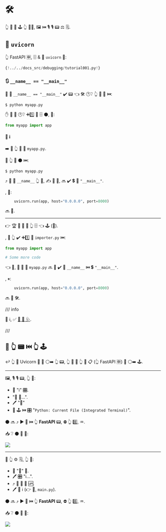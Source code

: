 # 🛠️

👆 💪 🔗 🕹 👆 👨‍🎨, 🖼 ⏮️ 🎙 🎙 📟 ⚖️ 🗒.

## 🤙 `uvicorn`

👆 FastAPI 🈸, 🗄 &amp; 🏃 `uvicorn` 🔗:

```Python hl_lines="1  15"
{!../../docs_src/debugging/tutorial001.py!}
```

### 🔃 `__name__ == "__main__"`

👑 🎯 `__name__ == "__main__"` ✔️ 📟 👈 🛠️ 🕐❔ 👆 📁 🤙 ⏮️:

<div class="termy">

```console
$ python myapp.py
```

</div>

✋️ 🚫 🤙 🕐❔ ➕1️⃣ 📁 🗄 ⚫️, 💖:

```Python
from myapp import app
```

#### 🌅 ℹ

➡️ 💬 👆 📁 🌟 `myapp.py`.

🚥 👆 🏃 ⚫️ ⏮️:

<div class="termy">

```console
$ python myapp.py
```

</div>

⤴️ 🔗 🔢 `__name__` 👆 📁, ✍ 🔁 🐍, 🔜 ✔️ 💲 🎻 `"__main__"`.

, 📄:

```Python
    uvicorn.run(app, host="0.0.0.0", port=8000)
```

🔜 🏃.

---

👉 🏆 🚫 🔨 🚥 👆 🗄 👈 🕹 (📁).

, 🚥 👆 ✔️ ➕1️⃣ 📁 `importer.py` ⏮️:

```Python
from myapp import app

# Some more code
```

👈 💼, 🏧 🔢 🔘 `myapp.py` 🔜 🚫 ✔️ 🔢 `__name__` ⏮️ 💲 `"__main__"`.

, ⏸:

```Python
    uvicorn.run(app, host="0.0.0.0", port=8000)
```

🔜 🚫 🛠️.

/// info

🌅 ℹ, ✅ <a href="https://docs.python.org/3/library/__main__.html" class="external-link" target="_blank">🛂 🐍 🩺</a>.

///

## 🏃 👆 📟 ⏮️ 👆 🕹

↩️ 👆 🏃 Uvicorn 💽 🔗 ⚪️➡️ 👆 📟, 👆 💪 🤙 👆 🐍 📋 (👆 FastAPI 🈸) 🔗 ⚪️➡️ 🕹.

---

🖼, 🎙 🎙 📟, 👆 💪:

* 🚶 "ℹ" 🎛.
* "🚮 📳...".
* 🖊 "🐍"
* 🏃 🕹 ⏮️ 🎛 "`Python: Current File (Integrated Terminal)`".

⚫️ 🔜 ⤴️ ▶️ 💽 ⏮️ 👆 **FastAPI** 📟, ⛔️ 👆 0️⃣, ♒️.

📥 ❔ ⚫️ 💪 👀:

<img src="/img/tutorial/debugging/image01.png">

---

🚥 👆 ⚙️ 🗒, 👆 💪:

* 📂 "🏃" 🍣.
* 🖊 🎛 "ℹ...".
* ⤴️ 🔑 🍣 🎦 🆙.
* 🖊 📁 ℹ (👉 💼, `main.py`).

⚫️ 🔜 ⤴️ ▶️ 💽 ⏮️ 👆 **FastAPI** 📟, ⛔️ 👆 0️⃣, ♒️.

📥 ❔ ⚫️ 💪 👀:

<img src="/img/tutorial/debugging/image02.png">
